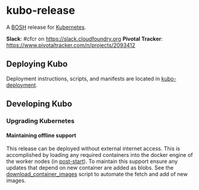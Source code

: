 # kubo-release
A [BOSH](http://bosh.io/) release for [Kubernetes](http://kubernetes.io).

**Slack**: #cfcr on https://slack.cloudfoundry.org
**Pivotal Tracker**: https://www.pivotaltracker.com/n/projects/2093412

## Deploying Kubo
Deployment instructions, scripts, and manifests are located in [kubo-deployment](https://github.com/cloudfoundry-incubator/kubo-deployment).

## Developing Kubo

### Upgrading Kubernetes

#### Maintaining offline support
This release can be deployed without external internet access. This is accomplished by loading any required containers into the docker engine of the worker nodes (in [post-start](./jobs/kubelet/templates/bin/post-start.erb)). To maintain this support ensure any updates that depend on new container are added as blobs. See the [download_container_images](./script/download_container_images) script to automate the fetch and add of new images.
